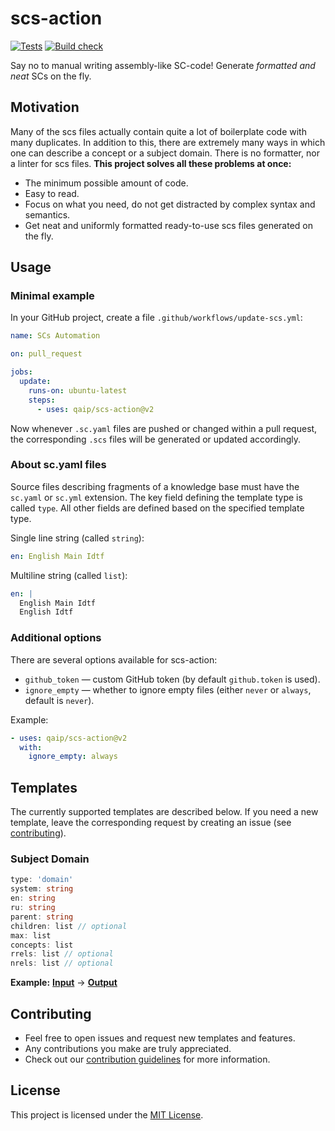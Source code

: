 # scs-action

[![Tests](https://github.com/qaip/scs-action/actions/workflows/tests.yml/badge.svg)](https://github.com/qaip/scs-action/actions/workflows/tests.yml)
[![Build check](https://github.com/qaip/scs-action/actions/workflows/build-check.yml/badge.svg)](https://github.com/qaip/scs-action/actions/workflows/build-check.yml)


Say no to manual writing assembly-like SC-code! Generate *formatted and neat* SCs on the fly.


## Motivation
Many of the scs files actually contain quite a lot of boilerplate code with many duplicates. In addition to this, there are extremely many ways in which one can describe a concept or a subject domain. There is no formatter, nor a linter for scs files. **This project solves all these problems at once:**
- The minimum possible amount of code.
- Easy to read.
- Focus on what you need, do not get distracted by complex syntax and semantics.
- Get neat and uniformly formatted ready-to-use scs files generated on the fly.


## Usage
### Minimal example
In your GitHub project, create a file `.github/workflows/update-scs.yml`:
```yaml
name: SCs Automation

on: pull_request

jobs:
  update:
    runs-on: ubuntu-latest
    steps:
      - uses: qaip/scs-action@v2
```
Now whenever `.sc.yaml` files are pushed or changed within a pull request, the corresponding `.scs` files will be generated or updated accordingly.

### About sc.yaml files
Source files describing fragments of a knowledge base must have the `sc.yaml` or `sc.yml` extension. The key field defining the template type is called `type`. All other fields are defined based on the specified template type.

Single line string (called `string`):
```yaml
en: English Main Idtf
``` 
Multiline string (called `list`):
```yaml
en: |
  English Main Idtf
  English Idtf
```



### Additional options
There are several options available for scs-action:
- `github_token` — custom GitHub token (by default `github.token` is used).
- `ignore_empty` — whether to ignore empty files (either `never` or `always`, default is `never`).

Example:
```yaml
- uses: qaip/scs-action@v2
  with:
    ignore_empty: always
```



## Templates
The currently supported templates are described below. If you need a new template, leave the corresponding request by creating an issue (see [contributing](#contributing)).

### Subject Domain
```ts
type: 'domain'
system: string
en: string
ru: string
parent: string
children: list // optional
max: list
concepts: list
rrels: list // optional
nrels: list // optional
```
**Example:** 
[**Input**](https://github.com/qaip/gt/blob/main/Graphs/Simple%20Graphs/simple_graphs.sc.yaml)
->
[**Output**](https://github.com/qaip/gt/blob/main/Graphs/Simple%20Graphs/domain_simple_graphs.scs)


## Contributing
- Feel free to open issues and request new templates and features.
- Any contributions you make are truly appreciated.
- Check out our [contribution guidelines](CONTRIBUTING.md) for more information.


## License
This project is licensed under the [MIT License](LICENSE).

